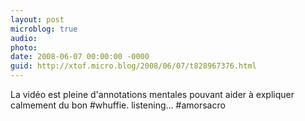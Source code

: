 ```yaml
---
layout: post
microblog: true
audio: 
photo: 
date: 2008-06-07 00:00:00 -0000
guid: http://xtof.micro.blog/2008/06/07/t828967376.html
---
```

La vidéo est pleine d'annotations mentales pouvant aider à expliquer calmement du bon #whuffie. listening... #amorsacro

